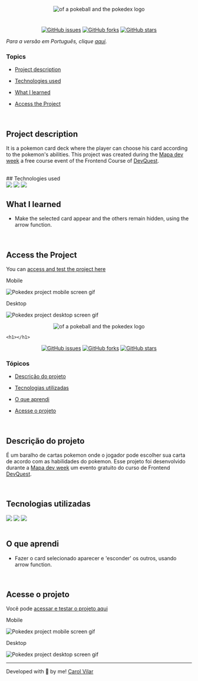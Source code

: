 <p align='center'> <img src="./src/pokedex.png" alt="of a pokeball and the pokedex logo"> </p>

<h1></h1>

<div align='center'>
	<a href="https://github.com/Bo83dev/digital-agc/issues"><img alt="GitHub issues" src="https://img.shields.io/github/issues/Bo83dev/digital-agc"></a>
	<a href="https://github.com/Bo83dev/digital-agc/network"><img alt="GitHub forks" src="https://img.shields.io/github/forks/Bo83dev/digital-agc"></a>
	<a href="https://github.com/Bo83dev/digital-agc/stargazers"><img alt="GitHub stars" src="https://img.shields.io/github/stars/Bo83dev/digital-agc"></a>
</div>


_Para a versão em Português, clique [aqui](#portuguese)._


### Topics

- [Project description](#project-description)

- [Technologies used](#technologies-used)

- [What I learned](#what-I-learned)

- [Access the Project](#access-the-project)

<br>

## Project description

<p align="justify">

It is a pokemon card deck where the player can choose his card according to the pokemon's abilities. This project was created during the [Mapa dev week](https://mapadevweek.com/) a free course event of the Frontend Course of [DevQuest](https://devemdobro.com/lista/).
</p>

<br>
## Technologies used

<div>
  <img src="https://img.shields.io/badge/HTML5-E34F26?style=for-the-badge&logo=html5&logoColor=white">
  <img src="https://img.shields.io/badge/CSS3-1572B6?style=for-the-badge&logo=css3&logoColor=white">
  <img src="https://img.shields.io/badge/JavaScript-F7DF1E?style=for-the-badge&logo=javascript&logoColor=black">
</div>

## What I learned

- Make the selected card appear and the others remain hidden, using the arrow function.

<br>

## Access the Project

You can [access and test the project here](https://caroline-barbosa-vilar.github.io/pokedex-project/) 

Mobile

<img src="./src/pokedex-mobile-screen.gif" alt="Pokedex project mobile screen gif">

Desktop 

<img src="./src/pokedex-desktop-screen.gif" alt="Pokedex project desktop screen gif">

<br>

<div id="portuguese">


<p align='center'> <img src="./src/pokedex.png" alt="of a pokeball and the pokedex logo"> </p>

	<h1></h1>	

<div align='center'>
	<a href="https://github.com/Bo83dev/digital-agc/issues"><img alt="GitHub issues" src="https://img.shields.io/github/issues/Bo83dev/digital-agc"></a>
	<a href="https://github.com/Bo83dev/digital-agc/network"><img alt="GitHub forks" src="https://img.shields.io/github/forks/Bo83dev/digital-agc"></a>
	<a href="https://github.com/Bo83dev/digital-agc/stargazers"><img alt="GitHub stars" src="https://img.shields.io/github/stars/Bo83dev/digital-agc"></a>
</div>


### Tópicos 

- [Descrição do projeto](#descrição-do-projeto)

- [Tecnologias utilizadas](#tecnologias-utilizadas)

- [O que aprendi](#o-que-aprendi)

- [Acesse o projeto](#acesse-o-projeto)

<br>	

## Descrição do projeto 

<p align="justify">

É um baralho de cartas pokemon onde o jogador pode escolher sua carta de acordo com as habilidades do pokemon. Esse projeto foi desenvolvido durante a [Mapa dev week](https://mapadevweek.com/) um evento gratuito do curso de Frontend [DevQuest](https://devemdobro.com/lista/).

</p>

<br>	

## Tecnologias utilizadas

<div>
  <img src="https://img.shields.io/badge/HTML5-E34F26?style=for-the-badge&logo=html5&logoColor=white">
  <img src="https://img.shields.io/badge/CSS3-1572B6?style=for-the-badge&logo=css3&logoColor=white">
  <img src="https://img.shields.io/badge/JavaScript-F7DF1E?style=for-the-badge&logo=javascript&logoColor=black">
</div>

<br>
	
## O que aprendi

- Fazer o card selecionado aparecer e 'esconder' os outros, usando arrow function.

<br>
	
## Acesse o projeto

Você pode [acessar e testar o projeto aqui](https://github.com/Caroline-Barbosa-Vilar/pokedex-project/settings/pages) 

Mobile

<img src="./src/pokedex-mobile-screen.gif" alt="Pokedex project mobile screen gif">

Desktop 

<img src="./src/pokedex-desktop-screen.gif" alt="Pokedex project desktop screen gif">

<br>
	
<hr>

Developed with 🧡 by me!  [Carol Vilar](https://www.linkedin.com/in/carolinebarbosavilar/)
